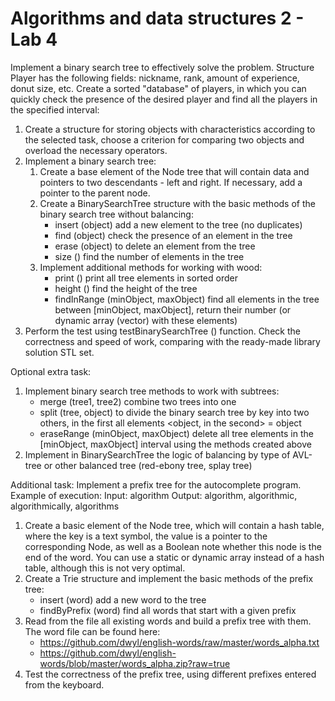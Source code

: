 # Algorithms and data structures 2 - Lab 4

Implement a binary search tree to effectively solve the problem.
Structure Player has the following fields: nickname, rank, amount of experience, donut size, etc. 
Create a sorted "database" of players, in which you can quickly check the presence of the desired player and find all the players in the specified interval:
1. Create a structure for storing objects with characteristics according to the selected task, 
   choose a criterion for comparing two objects and overload the necessary operators.
2. Implement a binary search tree:
    1. Create a base element of the Node tree that will contain data and pointers to two descendants - left and right. 
       If necessary, add a pointer to the parent node.
    2. Create a BinarySearchTree structure with the basic methods of the binary search tree without balancing:
        - insert (object) add a new element to the tree (no duplicates)
        - find (object) check the presence of an element in the tree
        - erase (object) to delete an element from the tree
        - size () find the number of elements in the tree
    3. Implement additional methods for working with wood:
        - print () print all tree elements in sorted order
        - height () find the height of the tree
        - findInRange (minObject, maxObject) find all elements in the tree between [minObject, maxObject], 
          return their number (or dynamic array (vector) with these elements)
3. Perform the test using testBinarySearchTree () function. Check the correctness and speed of work, comparing with the ready-made library solution STL set.
   
Optional extra task:
1. Implement binary search tree methods to work with subtrees:
    - merge (tree1, tree2) combine two trees into one
    - split (tree, object) to divide the binary search tree by key into two others, in the first all elements <object, in the second> = object
    - eraseRange (minObject, maxObject) delete all tree elements in the [minObject, maxObject] interval using the methods created above
2. Implement in BinarySearchTree the logic of balancing by type of AVL-tree or other balanced tree (red-ebony tree, splay tree)

Additional task:
Implement a prefix tree for the autocomplete program.
Example of execution:
Input: algorithm
Output: algorithm, algorithmic, algorithmically, algorithms
1. Create a basic element of the Node tree, which will contain a hash table, where the key is a text symbol, 
   the value is a pointer to the corresponding Node, as well as a Boolean note whether this node is the end of the word. 
   You can use a static or dynamic array instead of a hash table, although this is not very optimal.
2. Create a Trie structure and implement the basic methods of the prefix tree:
    - insert (word) add a new word to the tree
    - findByPrefix (word) find all words that start with a given prefix
3. Read from the file all existing words and build a prefix tree with them. The word file can be found here:
    - https://github.com/dwyl/english-words/raw/master/words_alpha.txt
    - https://github.com/dwyl/english-words/blob/master/words_alpha.zip?raw=true
4. Test the correctness of the prefix tree, using different prefixes entered from the keyboard.
